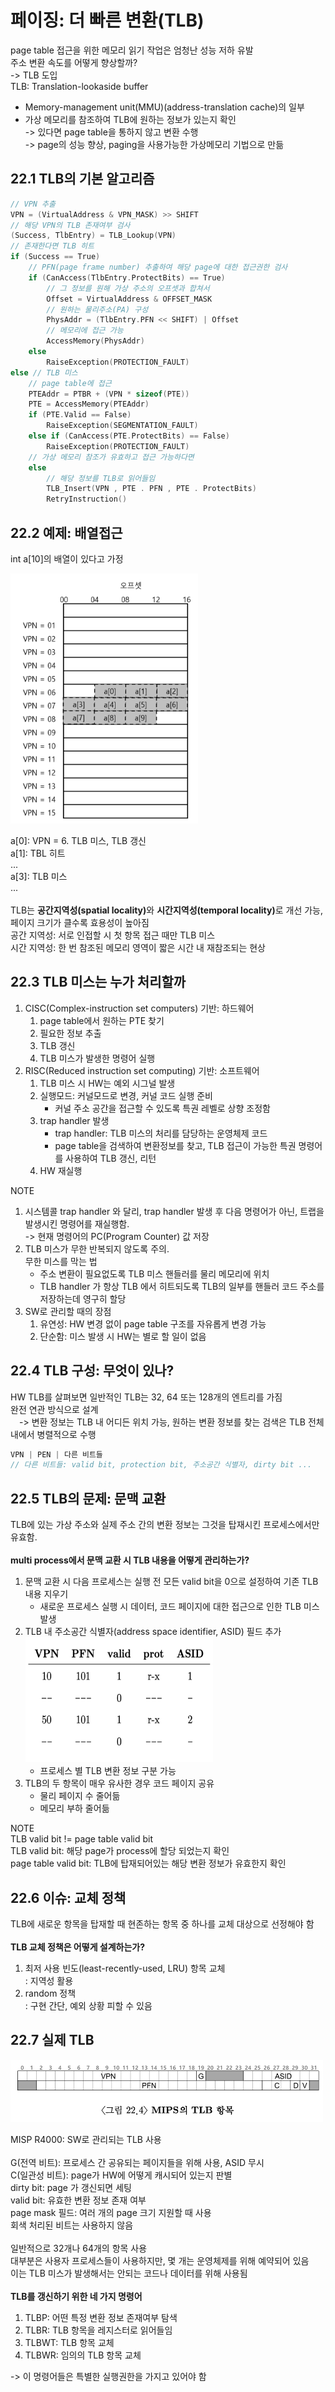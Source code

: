 # 페이징: 더 빠른 변환(TLB)

page table 접근을 위한 메모리 읽기 작업은 엄청난 성능 저하 유발 <br>
주소 변환 속도를 어떻게 향상할까? <br>
-> TLB 도입 <br>
TLB: Translation-lookaside buffer <br>
- Memory-management unit(MMU)(address-translation cache)의 일부 <br>
- 가상 메모리를 참조하여 TLB에 원하는 정보가 있는지 확인<br>
	-> 있다면 page table을 통하지 않고 변환 수행 <br>
	-> page의 성능 향상, paging을 사용가능한 가상메모리 기법으로 만듦


## 22.1 TLB의 기본 알고리즘
```c
// VPN 추출
VPN = (VirtualAddress & VPN_MASK) >> SHIFT
// 해당 VPN의 TLB 존재여부 검사
(Success, TlbEntry) = TLB_Lookup(VPN)
// 존재한다면 TLB 히트
if (Success == True)
	// PFN(page frame number) 추출하여 해당 page에 대한 접근권한 검사
	if (CanAccess(TlbEntry.ProtectBits) == True)
		// 그 정보를 원해 가상 주소의 오프셋과 합쳐서
		Offset = VirtualAddress & OFFSET_MASK
		// 원하는 물리주소(PA) 구성
		PhysAddr = (TlbEntry.PFN << SHIFT) | Offset
		// 메모리에 접근 가능
		AccessMemory(PhysAddr)
    else
        RaiseException(PROTECTION_FAULT)
else // TLB 미스
	// page table에 접근
	PTEAddr = PTBR + (VPN * sizeof(PTE))
	PTE = AccessMemory(PTEAddr)
	if (PTE.Valid == False)
		RaiseException(SEGMENTATION_FAULT)
	else if (CanAccess(PTE.ProtectBits) == False)
		RaiseException(PROTECTION_FAULT)
	// 가상 메모리 참조가 유효하고 접근 가능하다면
	else
		// 해당 정보를 TLB로 읽어들임
		TLB_Insert(VPN , PTE . PFN , PTE . ProtectBits)
		RetryInstruction()
```

## 22.2 예제: 배열접근
int a[10]의 배열이 있다고 가정

<img src="image/img1.png" width="300" height="400">

a[0]: VPN = 6. TLB 미스, TLB 갱신 <br>
a[1]: TBL 히트 <br>
... <br>
a[3]: TLB 미스 <br>
... <br>
<br>
TLB는 <strong>공간지역성(spatial locality)</strong>와 <strong>시간지역성(temporal locality)</strong>로 개선 가능, 페이지 크기가 클수록 효용성이 높아짐 <br>
공간 지역성: 서로 인접할 시 첫 항목 접근 때만 TLB 미스 <br>
시간 지역성: 한 번 참조된 메모리 영역이 짧은 시간 내 재참조되는 현상

## 22.3 TLB 미스는 누가 처리할까

1. CISC(Complex-instruction set computers) 기반: 하드웨어 <br>
	1. page table에서 원하는 PTE 찾기
	2. 필요한 정보 추출
	3. TLB 갱신
	4. TLB 미스가 발생한 명령어 실행
2. RISC(Reduced instruction set computing) 기반: 소프트웨어 <br>
	1. TLB 미스 시 HW는 예외 시그널 발생
	2. 실행모드: 커널모드로 변경, 커널 코드 실행 준비
		- 커널 주소 공간을 접근할 수 있도록 특권 레벨로 상향 조정함
	3. trap handler 발생
		- trap handler: TLB 미스의 처리를 담당하는 운영체제 코드
		- page table을 검색하여 변환정보를 찾고, TLB 접근이 가능한 특권 명령어를 사용하여 TLB 갱신, 리턴
	4. HW 재실행


NOTE <br>
1. 시스템콜 trap handler 와 달리, trap handler 발생 후 다음 명령어가 아닌, 트랩을 발생시킨 명령어를 재실행함. <br>
-> 현재 명령어의 PC(Program Counter) 값 저장
2. TLB 미스가 무한 반복되지 않도록 주의. <br>
	무한 미스를 막는 법
	- 주소 변환이 필요없도록 TLB 미스 핸들러를 물리 메모리에 위치
	- TLB handler 가 항상 TLB 에서 히트되도록 TLB의 일부를 핸들러 코드 주소를 저장하는데 영구히 할당
3. SW로 관리할 때의 장점 <br>
	1. 유연성: HW 변경 없이 page table 구조를 자유롭게 변경 가능
	2. 단순함: 미스 발생 시 HW는 별로 할 일이 없음

## 22.4 TLB 구성: 무엇이 있나?

HW TLB를 살펴보면 일반적인 TLB는 32, 64 또는 128개의 엔트리를 가짐 <br>
완전 연관 방식으로 설계 <br>
&emsp;-> 변환 정보는 TLB 내 어디든 위치 가능, 원하는 변환 정보를 찾는 검색은 TLB 전체 내에서 병렬적으로 수행

```c
VPN | PEN | 다른 비트들
// 다른 비트들: valid bit, protection bit, 주소공간 식별자, dirty bit ...
```

## 22.5 TLB의 문제: 문맥 교환

TLB에 있는 가상 주소와 실제 주소 간의 변환 정보는 그것을 탑재시킨 프로세스에서만 유효함. <br><br>
<strong>multi process에서 문맥 교환 시 TLB 내용을 어떻게 관리하는가? </strong><br>
1. 문맥 교환 시 다음 프로세스는 실행 전 모든 valid bit을 0으로 설정하여 기존 TLB 내용 지우기
	- 새로운 프로세스 실행 시 데이터, 코드 페이지에 대한 접근으로 인한 TLB 미스 발생
2. TLB 내 주소공간 식별자(address space identifier, ASID) 필드 추가
	<img src="image/img2.png" width="300" height="200">
	- 프로세스 별 TLB 변환 정보 구분 가능
3. TLB의 두 항목이 매우 유사한 경우 코드 페이지 공유
	- 물리 페이지 수 줄어듦
	- 메모리 부하 줄어듦

NOTE <br>
TLB valid bit != page table valid bit <br>
TLB valid bit: 해당 page가 process에 할당 되었는지 확인 <br>
page table valid bit: TLB에 탑재되어있는 해당 변환 정보가 유효한지 확인

## 22.6 이슈: 교체 정책
TLB에 새로운 항목을 탑재할 때 현존하는 항목 중 하나를 교체 대상으로 선정해야 함 <br>
<br>
<strong>TLB 교체 정책은 어떻게 설계하는가?</strong> <br>
1. 최저 사용 빈도(least-recently-used, LRU) 항목 교체 <br>
	: 지역성 활용
2. random 정책 <br>
	: 구현 간단, 예외 상황 피할 수 있음

## 22.7 실제 TLB
<img src="image/img3.png" width="500" height="100">

MISP R4000: SW로 관리되는 TLB 사용 <br>
<br>
G(전역 비트): 프로세스 간 공유되는 페이지들을 위해 사용, ASID 무시 <br>
C(일관성 비트): page가 HW에 어떻게 캐시되어 있는지 판별 <br>
dirty bit: page 가 갱신되면 세팅 <br>
valid bit: 유효한 변환 정보 존재 여부 <br>
page mask 필드: 여러 개의 page 크기 지원할 때 사용 <br>
회색 처리된 비트는 사용하지 않음 <br>
<br>
일반적으로 32개나 64개의 항목 사용 <br>
대부분은 사용자 프로세스들이 사용하지만, 몇 개는 운영체제를 위해 예약되어 있음 <br>
이는 TLB 미스가 발생해서는 안되는 코드나 데이터를 위해 사용됨 <br>
<br>
<strong>TLB를 갱신하기 위한 네 가지 명령어</strong> <br>
1. TLBP: 어떤 특정 변환 정보 존재여부 탐색
2. TLBR: TLB 항목을 레지스터로 읽어들임
3. TLBWT: TLB 항목 교체
4. TLBWR: 임의의 TLB 항목 교체

-> 이 명령어들은 특별한 실행권한을 가지고 있어야 함